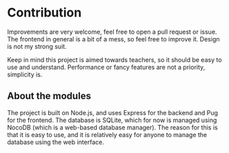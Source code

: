 # Contribution
Improvements are very welcome, feel free to open a pull request or issue. The frontend in general is a bit of a mess, so feel free to improve it. Design is not my strong suit.

Keep in mind this project is aimed towards teachers, so it should be easy to use and understand. Performance or fancy features are not a priority, simplicity is.

## About the modules
The project is built on Node.js, and uses Express for the backend and Pug for the frontend. The database is SQLite, which for now is managed using NocoDB (which is a web-based database manager). The reason for this is that it is easy to use, and it is relatively easy for anyone to manage the database using the web interface.